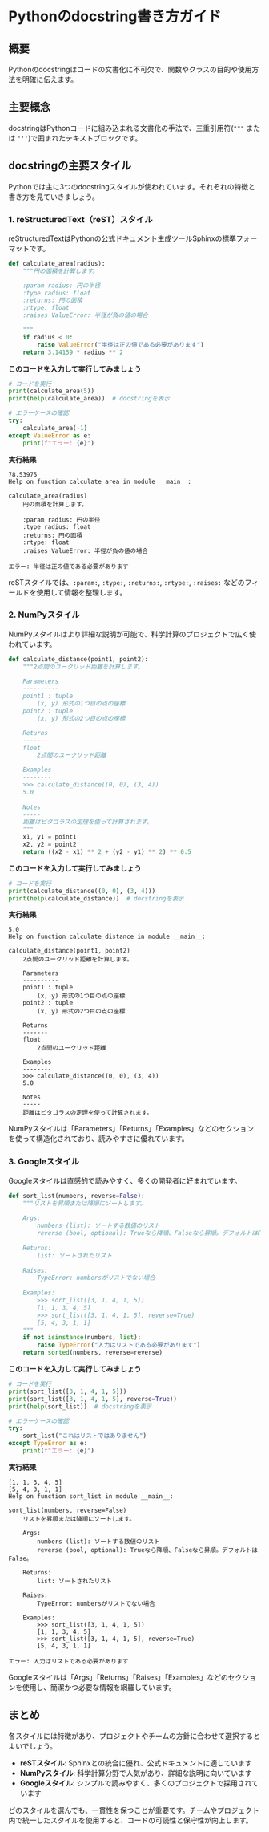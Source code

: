 # Pythonのdocstring書き方ガイド

## 概要

Pythonのdocstringはコードの文書化に不可欠で、関数やクラスの目的や使用方法を明確に伝えます。

## 主要概念

docstringはPythonコードに組み込まれる文書化の手法で、三重引用符(`"""` または `'''`)で囲まれたテキストブロックです。

## docstringの主要スタイル

Pythonでは主に3つのdocstringスタイルが使われています。それぞれの特徴と書き方を見ていきましょう。

### 1. reStructuredText（reST）スタイル

reStructuredTextはPythonの公式ドキュメント生成ツールSphinxの標準フォーマットです。

```python
def calculate_area(radius):
    """円の面積を計算します。

    :param radius: 円の半径
    :type radius: float
    :returns: 円の面積
    :rtype: float
    :raises ValueError: 半径が負の値の場合

    """
    if radius < 0:
        raise ValueError("半径は正の値である必要があります")
    return 3.14159 * radius ** 2
```

**このコードを入力して実行してみましょう**

```python
# コードを実行
print(calculate_area(5))
print(help(calculate_area))  # docstringを表示

# エラーケースの確認
try:
    calculate_area(-1)
except ValueError as e:
    print(f"エラー: {e}")
```

**実行結果**

```
78.53975
Help on function calculate_area in module __main__:

calculate_area(radius)
    円の面積を計算します。
    
    :param radius: 円の半径
    :type radius: float
    :returns: 円の面積
    :rtype: float
    :raises ValueError: 半径が負の値の場合

エラー: 半径は正の値である必要があります
```

reSTスタイルでは、`:param:`, `:type:`, `:returns:`, `:rtype:`, `:raises:` などのフィールドを使用して情報を整理します。

### 2. NumPyスタイル

NumPyスタイルはより詳細な説明が可能で、科学計算のプロジェクトで広く使われています。

```python
def calculate_distance(point1, point2):
    """2点間のユークリッド距離を計算します。

    Parameters
    ----------
    point1 : tuple
        (x, y) 形式の1つ目の点の座標
    point2 : tuple
        (x, y) 形式の2つ目の点の座標

    Returns
    -------
    float
        2点間のユークリッド距離

    Examples
    --------
    >>> calculate_distance((0, 0), (3, 4))
    5.0
    
    Notes
    -----
    距離はピタゴラスの定理を使って計算されます。
    """
    x1, y1 = point1
    x2, y2 = point2
    return ((x2 - x1) ** 2 + (y2 - y1) ** 2) ** 0.5
```

**このコードを入力して実行してみましょう**

```python
# コードを実行
print(calculate_distance((0, 0), (3, 4)))
print(help(calculate_distance))  # docstringを表示
```

**実行結果**

```
5.0
Help on function calculate_distance in module __main__:

calculate_distance(point1, point2)
    2点間のユークリッド距離を計算します。
    
    Parameters
    ----------
    point1 : tuple
        (x, y) 形式の1つ目の点の座標
    point2 : tuple
        (x, y) 形式の2つ目の点の座標
    
    Returns
    -------
    float
        2点間のユークリッド距離
    
    Examples
    --------
    >>> calculate_distance((0, 0), (3, 4))
    5.0
    
    Notes
    -----
    距離はピタゴラスの定理を使って計算されます。
```

NumPyスタイルは「Parameters」「Returns」「Examples」などのセクションを使って構造化されており、読みやすさに優れています。

### 3. Googleスタイル

Googleスタイルは直感的で読みやすく、多くの開発者に好まれています。

```python
def sort_list(numbers, reverse=False):
    """リストを昇順または降順にソートします。
    
    Args:
        numbers (list): ソートする数値のリスト
        reverse (bool, optional): Trueなら降順、Falseなら昇順。デフォルトはFalse。
    
    Returns:
        list: ソートされたリスト
    
    Raises:
        TypeError: numbersがリストでない場合
    
    Examples:
        >>> sort_list([3, 1, 4, 1, 5])
        [1, 1, 3, 4, 5]
        >>> sort_list([3, 1, 4, 1, 5], reverse=True)
        [5, 4, 3, 1, 1]
    """
    if not isinstance(numbers, list):
        raise TypeError("入力はリストである必要があります")
    return sorted(numbers, reverse=reverse)
```

**このコードを入力して実行してみましょう**

```python
# コードを実行
print(sort_list([3, 1, 4, 1, 5]))
print(sort_list([3, 1, 4, 1, 5], reverse=True))
print(help(sort_list))  # docstringを表示

# エラーケースの確認
try:
    sort_list("これはリストではありません")
except TypeError as e:
    print(f"エラー: {e}")
```

**実行結果**

```
[1, 1, 3, 4, 5]
[5, 4, 3, 1, 1]
Help on function sort_list in module __main__:

sort_list(numbers, reverse=False)
    リストを昇順または降順にソートします。
    
    Args:
        numbers (list): ソートする数値のリスト
        reverse (bool, optional): Trueなら降順、Falseなら昇順。デフォルトはFalse。
    
    Returns:
        list: ソートされたリスト
    
    Raises:
        TypeError: numbersがリストでない場合
    
    Examples:
        >>> sort_list([3, 1, 4, 1, 5])
        [1, 1, 3, 4, 5]
        >>> sort_list([3, 1, 4, 1, 5], reverse=True)
        [5, 4, 3, 1, 1]

エラー: 入力はリストである必要があります
```

Googleスタイルは「Args」「Returns」「Raises」「Examples」などのセクションを使用し、簡潔かつ必要な情報を網羅しています。

## まとめ

各スタイルには特徴があり、プロジェクトやチームの方針に合わせて選択するとよいでしょう。
- **reSTスタイル**: Sphinxとの統合に優れ、公式ドキュメントに適しています
- **NumPyスタイル**: 科学計算分野で人気があり、詳細な説明に向いています
- **Googleスタイル**: シンプルで読みやすく、多くのプロジェクトで採用されています

どのスタイルを選んでも、一貫性を保つことが重要です。チームやプロジェクト内で統一したスタイルを使用すると、コードの可読性と保守性が向上します。
